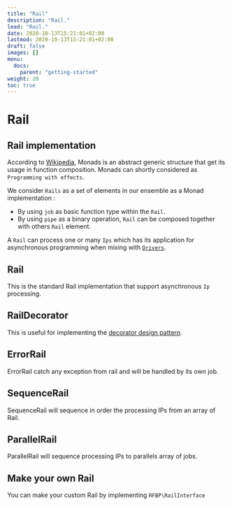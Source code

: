 ```yaml
---
title: "Rail"
description: "Rail."
lead: "Rail."
date: 2020-10-13T15:21:01+02:00
lastmod: 2020-10-13T15:21:01+02:00
draft: false
images: []
menu:
  docs:
    parent: "getting-started"
weight: 20
toc: true
---
```


# Rail

## Rail implementation

According to [Wikipedia](https://en.wikipedia.org/wiki/Monad_(functional_programming)), Monads is an abstract generic structure that get its usage in function composition. Monads can shortly considered as `Programming with effects`.

We consider `Rails` as a set of elements in our ensemble as a Monad implementation :  
- By using `job` as basic function type within the `Rail`.  
- By using `pipe` as a binary operation, `Rail` can be composed together with others `Rail` element.  

A `Rail` can process one or many `Ips` which has its application for asynchronous programming when mixing with [`Drivers`](drivers.md).

## Rail

This is the standard Rail implementation that support asynchronous `Ip` processing.

## RailDecorator

This is useful for implementing the [decorator design pattern](https://en.wikipedia.org/wiki/Decorator_pattern).

## ErrorRail

ErrorRail catch any exception from rail and will be handled by its own job.

## SequenceRail

SequenceRail will sequence in order the processing IPs from an array of Rail.

## ParallelRail

ParallelRail will sequence processing IPs to parallels array of jobs.

## Make your own Rail

You can make your custom Rail by implementing `RFBP\RailInterface`